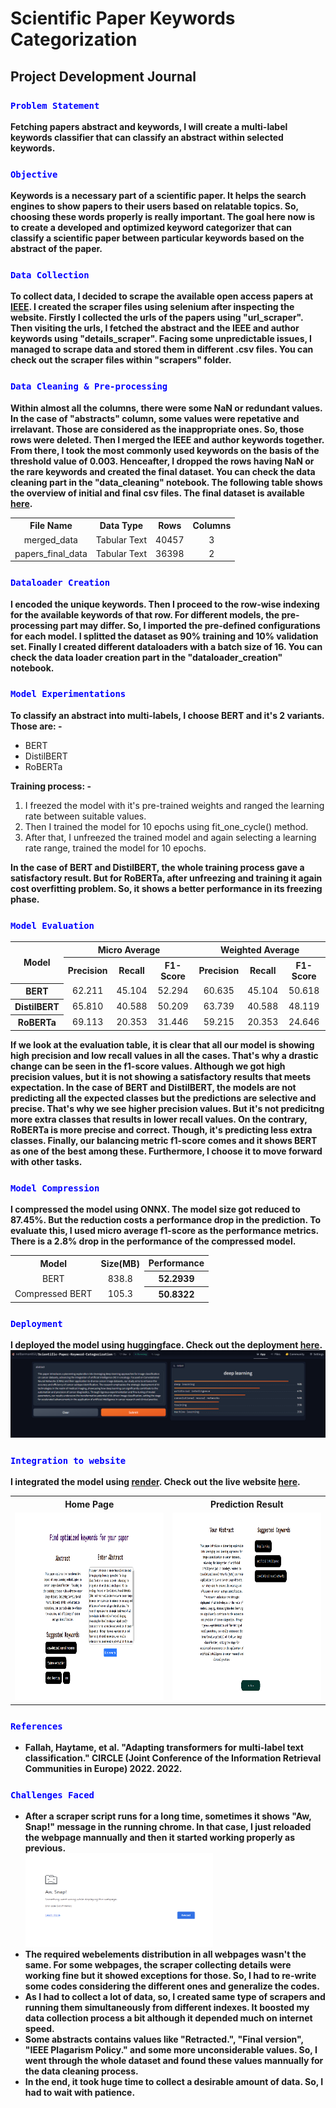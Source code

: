 <h1>Scientific Paper Keywords Categorization</h1>

<h2>Project Development Journal</h2>

<h3><code style="color:blue">Problem Statement</code></h3>
<strong>Fetching papers abstract and keywords, I will create a multi-label keywords classifier that can classify an abstract within selected keywords.</strong>

<h3><code style="color:blue">Objective</code></h3>
<strong>Keywords is a necessary part of a scientific paper. It helps the search engines to show papers to their users based on relatable topics. So, choosing these words properly is really important. The goal here now is to create a developed and optimized keyword categorizer that can classify a scientific paper between particular keywords based on the abstract of the paper.</strong>

<h3><code style="color:blue">Data Collection</code></h3>
<strong>To collect data, I decided to scrape the available open access papers at <a href="https://ieeexplore.ieee.org/Xplore/home.jsp">IEEE</a>. I created the scraper files using selenium after inspecting the website. Firstly I collected the urls of the papers using "url_scraper". Then visiting the urls, I fetched the abstract and the IEEE and author keywords using "details_scraper". Facing some unpredictable issues, I managed to scrape data and stored them in different .csv files. You can check out the scraper files within "scrapers" folder.</strong>

<h3><code style="color:blue">Data Cleaning & Pre-processing</code></h3>
<strong>Within almost all the columns, there were some NaN or redundant values. In the case of "abstracts" column, some values were repetative and irrelavant. Those are considered as the inappropriate ones. So, those rows were deleted. Then I merged the IEEE and author keywords together. From there, I took the most commonly used keywords on the basis of the threshold value of 0.003. Henceafter, I dropped the rows having NaN or the rare keywords and created the final dataset. You can check the data cleaning part in the "data_cleaning" notebook. The following table shows the overview of initial and final csv files. The final dataset is available <a href="https://www.kaggle.com/datasets/neloybarman018/ieee-papers-abstract-and-keywords">here</a>.</strong>
<table align="center">
    <tr align="center">
        <th>File Name</th>
        <th>Data Type</th>
        <th>Rows</th>
        <th>Columns</th>
    </tr>
    <tr align="center">
        <td>merged_data</td>
        <td>Tabular Text</td>
        <td>40457</td>
        <td>3</td>
    </tr>
    <tr align="center">
        <td>papers_final_data</td>
        <td>Tabular Text</td>
        <td>36398</td>
        <td>2</td>
    </tr>
</table>

<h3><code style="color:blue">Dataloader Creation</code></h3>
<strong>I encoded the unique keywords. Then I proceed to the row-wise indexing for the available keywords of that row. For different models, the pre-processing part may differ. So, I imported the pre-defined configurations for each model. I splitted the dataset as 90% training and 10% validation set. Finally I created different dataloaders with a batch size of 16. You can check the data loader creation part in the "dataloader_creation" notebook.</strong>

<h3><code style="color:blue">Model Experimentations</code></h3>
<strong>To classify an abstract into multi-labels, I choose BERT and it's 2 variants. Those are: - </strong>
<ul>
<li>BERT</li>
<li>DistilBERT</li>
<li>RoBERTa</li>
</ul>
<strong>Training process: - </strong>
<ol>
<li>I freezed the model with it's pre-trained weights and ranged the learning rate between suitable values.</li>
<li>Then I trained the model for 10 epochs using fit_one_cycle() method.</li>
<li>After that, I unfreezed the trained model and again selecting a learning rate range, trained the model for 10 epochs.</li>
</ol>
<strong>In the case of BERT and DistilBERT, the whole training process gave a satisfactory result. But for RoBERTa, after unfreezing and training it again cost overfitting problem. So, it shows a better performance in its freezing phase.</strong>

<h3><code style="color:blue">Model Evaluation</code></h3>
<div align="center">
    <table>
        <tr>
            <th rowspan="2">Model</th>
            <th colspan="3">Micro Average</th>
            <th colspan="3">Weighted Average</th>
        </tr>
        <tr>
            <th>Precision</th>
            <th>Recall</th>
            <th>F1-Score</th> 
            <th>Precision</th>
            <th>Recall</th>
            <th>F1-Score</th> 
        </tr>
        <tr align="center">
            <th>BERT</th>
            <td>62.211</td>
            <td>45.104</td>
            <td>52.294</td>
            <td>60.635</td>
            <td>45.104</td>
            <td>50.618</td>
        </tr>
        <tr align="center">
            <th>DistilBERT</th>
            <td>65.810</td>
            <td>40.588</td>
            <td>50.209</td>
            <td>63.739</td>
            <td>40.588</td>
            <td>48.119</td>
        </tr>
         <tr align="center">
            <th>RoBERTa</th>
            <td>69.113</td>
            <td>20.353</td>
            <td>31.446</td>
            <td>59.215</td>
            <td>20.353</td>
            <td>24.646</td>
        </tr>
    </table>
</div>
<strong>If we look at the evaluation table, it is clear that all our model is showing high precision and low recall values in all the cases. That's why a drastic change can be seen in the f1-score values. Although we got high precision values, but it is not showing a satisfactory results that meets expectation. In the case of BERT and DistilBERT, the models are not predicting all the expected classes but the predictions are selective and precise. That's why we see higher precision values. But it's not predicitng more extra classes 
that results in lower recall values. On the contrary, RoBERTa is more precise and correct. Though, it's predicting less extra classes. Finally, our balancing metric f1-score comes and it shows BERT as one of the best among these. Furthermore, I choose it to move forward with other tasks.</strong>

<h3><code style="color:blue">Model Compression</code></h3>
<strong>I compressed the model using ONNX. The model size got reduced to 87.45%. But the reduction costs a performance drop in the prediction. To evaluate this, I used micro average f1-score as the performance metrics. There is a 2.8% drop in the performance of the compressed model. </strong>
<div align="center">
    <table>
        <tr align="center">
            <th>Model</th>
            <th>Size(MB)</th>
            <th>Performance</th>
        </tr>
        <tr align="center">
            <td>BERT</td>
            <td>838.8</td>
            <th>52.2939</th>
        </tr>
        <tr align="center">
            <td>Compressed BERT</td>
            <td>105.3</td>
            <th>50.8322</th>
        </tr>
    </table>
</div>
<h3><code style="color:blue">Deployment</code></h3>
<strong>I deployed the model using huggingface. Check out the deployment <a href="https://huggingface.co/spaces/nelbarman053/Scientific-Paper-Keyword-Categorization">here</a>.</strong>
<div align="center">
    <img src="readmeFileImages/deployment.png">
</div>

<h3><code style="color:blue">Integration to website</code></h3>
<strong>I integrated the model using <a href="https://render.com/">render</a>. Check out the live website <a href="https://scientific-paper-keywords-categorization.onrender.com/">here</a>.</strong><br/>

<div align="center">
    <table>
        <tr>
            <th>Home Page</th>
            <th>Prediction Result</th>
        </tr>
         <tr>
            <td><img src="readmeFileImages/1st_page.png" height="300"></td>
            <td><img src="readmeFileImages/2nd_page.png" height="300"></td>
        </tr>
    </table>
</div>
<h3><code style="color:blue">References</code></h3>
<strong>
    <ul>
        <li>Fallah, Haytame, et al. "Adapting transformers for multi-label text classification." CIRCLE (Joint Conference of the Information Retrieval Communities in Europe) 2022. 2022.</li>
    </ul>
</strong>

<h3><code style="color:blue">Challenges Faced</code></h3>
<ul>
    <li>
        <strong>After a scraper script runs for a long time, sometimes it shows "Aw, Snap!" message in the running chrome. In that case, I just reloaded the webpage mannually and then it started working properly as previous.</strong><br/>
        <img src="readmeFileImages/aw_snap.png" width="300" height="150"><br/>
    </li>
    <li><strong>The required webelements distribution in all webpages wasn't the same. For some webpages, the scraper collecting details were working fine but it showed exceptions for those. So, I had to re-write some codes considering the different ones and generalize the codes.</strong></li>
    <li><strong>As I had to collect a lot of data, so, I created same type of scrapers and running them simultaneously from different indexes. It boosted my data collection process a bit although it depended much on internet speed.</strong></li>
    <li><strong>Some abstracts contains values like "Retracted.", "Final version", "IEEE Plagarism Policy." and some more unconsiderable values. So, I went through the whole dataset and found these values mannually for the data cleaning process.</strong></li>
    <li><strong>In the end, it took huge time to collect a desirable amount of data. So, I had to wait with patience.</strong></li>
</ul>
